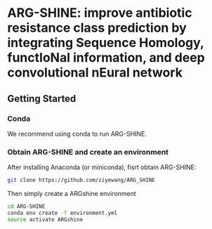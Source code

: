 # ARG-SHINE: improve antibiotic resistance class prediction by integrating Sequence Homology, functIoNal information, and deep convolutional nEural network

## <a name="started"></a>Getting Started

### <a name="docker"></a>Conda

We recommend using conda to run ARG-SHINE.

### <a name="docker"></a>Obtain ARG-SHINE and create an environment
After installing Anaconda (or miniconda), fisrt obtain ARG-SHINE:

```sh
git clone https://github.com/ziyewang/ARG_SHINE
```
Then simply create a ARGshine environment 

```sh
cd ARG-SHINE
conda env create -f environment.yml
source activate ARGshine
```
